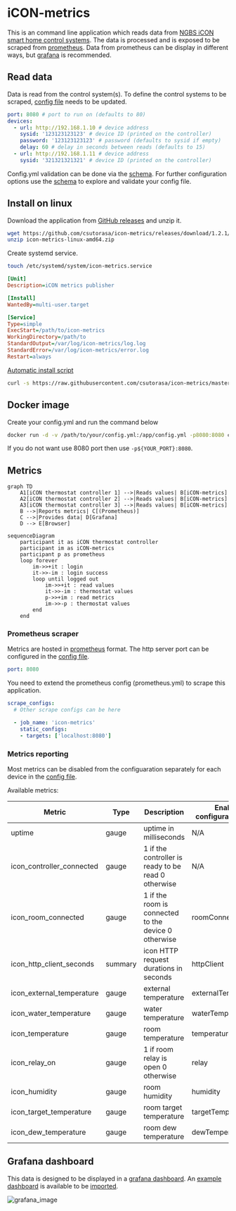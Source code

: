 # iCON-metrics

This is an command line application which reads data from [NGBS iCON smart home control systems](https://www.ngbsh.hu/en/icon.html).
The data is processed and is exposed to be scraped from [prometheus](https://prometheus.io/).
Data from prometheus can be display in different ways, but [grafana](https://grafana.com/) is recommended.

## Read data

Data is read from the control system(s).
To define the control systems to be scraped, [config file](config.yml) needs to be updated.

```yaml
port: 8080 # port to run on (defaults to 80)
devices:
  - url: http://192.168.1.10 # device address
    sysid: '123123123123' # device ID (printed on the controller)
    password: '123123123123' # password (defaults to sysid if empty)
    delay: 60 # delay in seconds between reads (defaults to 15)
  - url: http://192.168.1.11 # device address
    sysid: '321321321321' # device ID (printed on the controller)
```

Config.yml validation can be done via the [schema](config.schema.json).
For further configuration options use the [schema](config.schema.json) to explore and validate your config file.

## Install on linux

Download the application from [GitHub releases](https://github.com/csutorasa/icon-metrics/releases) and unzip it.

```bash
wget https://github.com/csutorasa/icon-metrics/releases/download/1.2.1/icon-metrics-linux-amd64.zip
unzip icon-metrics-linux-amd64.zip
```

Create systemd service.

```bash
touch /etc/systemd/system/icon-metrics.service
```

```ini
[Unit]
Description=iCON metrics publisher

[Install]
WantedBy=multi-user.target

[Service]
Type=simple
ExecStart=/path/to/icon-metrics
WorkingDirectory=/path/to
StandardOutput=/var/log/icon-metrics/log.log
StandardError=/var/log/icon-metrics/error.log
Restart=always
```

[Automatic install script](linux_installer.sh)

```bash
curl -s https://raw.githubusercontent.com/csutorasa/icon-metrics/master/linux_installer.sh | sudo bash -s amd64
```

## Docker image

Create your config.yml and run the command below

```bash
docker run -d -v /path/to/your/config.yml:/app/config.yml -p8080:8080 csutorasa/icon-metrics:latest
```

If you do not want use 8080 port then use `-p${YOUR_PORT}:8080`.

## Metrics

```mermaid
graph TD
    A1[iCON thermostat controller 1] -->|Reads values| B[iCON-metrics]
    A2[iCON thermostat controller 2] -->|Reads values| B[iCON-metrics]
    A3[iCON thermostat controller 3] -->|Reads values| B[iCON-metrics]
    B -->|Reports metrics| C[(Prometheus)]
    C -->|Provides data| D[Grafana]
    D --> E[Browser]
```

```mermaid
sequenceDiagram
    participant it as iCON thermostat controller
    participant im as iCON-metrics
    participant p as prometheus
    loop forever
        im->>+it : login
        it->>-im : login success
        loop until logged out
            im->>+it : read values
            it->>-im : thermostat values
            p->>+im : read metrics
            im->>-p : thermostat values
        end
    end
```

### Prometheus scraper

Metrics are hosted in [prometheus](https://prometheus.io/) format.
The http server port can be configured in the [config file](config.yml).

```yaml
port: 8080
```

You need to extend the prometheus config (prometheus.yml) to scrape this application.

```yaml
scrape_configs:
  # Other scrape configs can be here

  - job_name: 'icon-metrics'
    static_configs:
    - targets: ['localhost:8080']
```

### Metrics reporting

Most metrics can be disabled from the configuaration separately for each device in the [config file](config.yml).

Available metrics:

| Metric                    | Type    | Description                                          | Enable configuration flag |
| ------------------------- | ------- | ---------------------------------------------------- | ------------------------- |
| uptime                    | gauge   | uptime in milliseconds                               | N/A                       |
| icon_controller_connected | gauge   | 1 if the controller is ready to be read 0 otherwise  | N/A                       |
| icon_room_connected       | gauge   | 1 if the room is connected to the device 0 otherwise | roomConnected             |
| icon_http_client_seconds  | summary | icon HTTP request durations in seconds               | httpClient                |
| icon_external_temperature | gauge   | external temperature                                 | externalTemperature       |
| icon_water_temperature    | gauge   | water temperature                                    | waterTemperature          |
| icon_temperature          | gauge   | room temperature                                     | temperature               |
| icon_relay_on             | gauge   | 1 if room relay is open 0 otherwise                  | relay                     |
| icon_humidity             | gauge   | room humidity                                        | humidity                  |
| icon_target_temperature   | gauge   | room target temperature                              | targetTemperature         |
| icon_dew_temperature      | gauge   | room dew temperature                                 | dewTemperature            |

## Grafana dashboard

This data is designed to be displayed in a [grafana dashboard](https://grafana.com/docs/grafana/latest/dashboards/).
An [example dashboard](grafana.json) is available to be [imported](https://grafana.com/docs/grafana/latest/dashboards/export-import/).

![grafana_image](https://user-images.githubusercontent.com/6968192/164945271-5c75cd29-55b0-4057-a737-3945aad95413.png)
